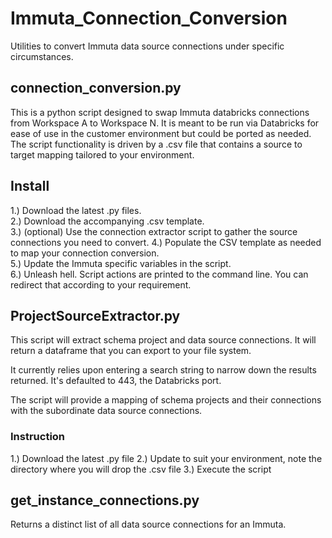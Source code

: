 # Immuta_Connection_Conversion
Utilities to convert Immuta data source connections under specific circumstances.

## connection_conversion.py
This is a python script designed to swap Immuta databricks connections from Workspace A to Workspace N.  It is meant to be run via Databricks for ease of use in the customer environment but could be ported as needed.  The script functionality is driven by a .csv file that contains a source to target mapping tailored to your environment.

## Install
1.) Download the latest .py files.  
2.) Download the accompanying .csv template.  
3.) (optional) Use the connection extractor script to gather the source connections you need to convert. 
4.) Populate the CSV template as needed to map your connection conversion.  
5.) Update the Immuta specific variables in the script.  
6.) Unleash hell.  Script actions are printed to the command line.  You can redirect that according to your requirement.  

## ProjectSourceExtractor.py

This script will extract schema project and data source connections. It will return a dataframe that you can export to your file system.

It currently relies upon entering a search string to narrow down the results returned. It's defaulted to 443, the Databricks port.

The script will provide a mapping of schema projects and their connections with the subordinate data source connections.

### Instruction
1.) Download the latest .py file
2.) Update to suit your environment, note the directory where you will drop the .csv file
3.) Execute the script

## get_instance_connections.py

Returns a distinct list of all data source connections for an Immuta.
